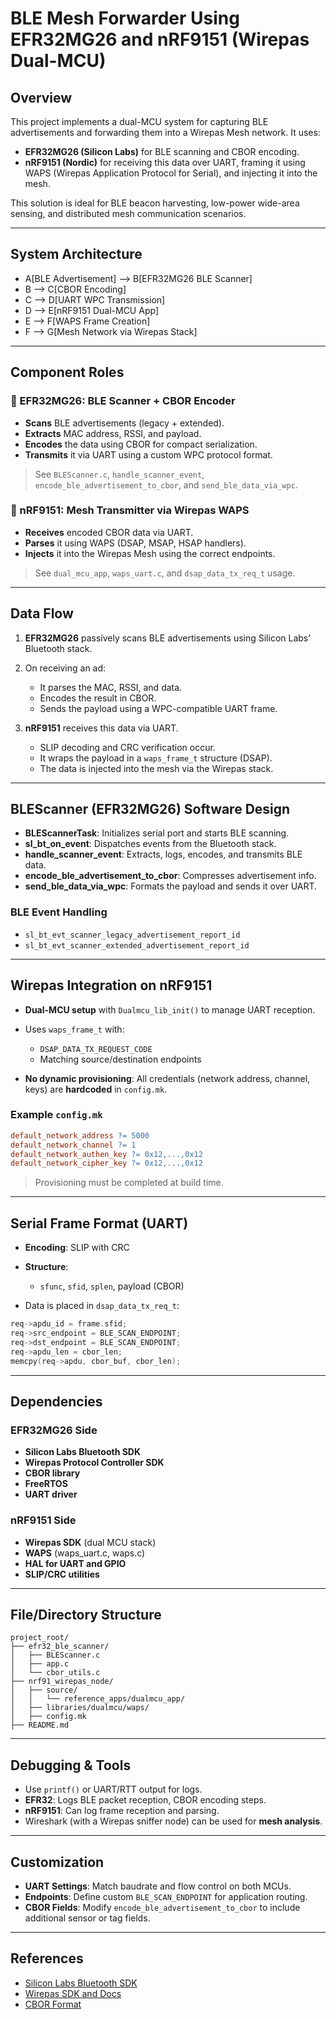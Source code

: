 # BLE Mesh Forwarder Using EFR32MG26 and nRF9151 (Wirepas Dual-MCU)

## Overview

This project implements a dual-MCU system for capturing BLE advertisements and forwarding them into a Wirepas Mesh network. It uses:

- **EFR32MG26 (Silicon Labs)** for BLE scanning and CBOR encoding.
- **nRF9151 (Nordic)** for receiving this data over UART, framing it using WAPS (Wirepas Application Protocol for Serial), and injecting it into the mesh.

This solution is ideal for BLE beacon harvesting, low-power wide-area sensing, and distributed mesh communication scenarios.

---

## System Architecture

  - A[BLE Advertisement] --> B[EFR32MG26 BLE Scanner]
  - B --> C[CBOR Encoding]
  - C --> D[UART WPC Transmission]
  - D --> E[nRF9151 Dual-MCU App]
  - E --> F[WAPS Frame Creation]
  - F --> G[Mesh Network via Wirepas Stack]

---

## Component Roles

### 🧠 EFR32MG26: BLE Scanner + CBOR Encoder

* **Scans** BLE advertisements (legacy + extended).
* **Extracts** MAC address, RSSI, and payload.
* **Encodes** the data using CBOR for compact serialization.
* **Transmits** it via UART using a custom WPC protocol format.

> See `BLEScanner.c`, `handle_scanner_event`, `encode_ble_advertisement_to_cbor`, and `send_ble_data_via_wpc`.

### 📡 nRF9151: Mesh Transmitter via Wirepas WAPS

* **Receives** encoded CBOR data via UART.
* **Parses** it using WAPS (DSAP, MSAP, HSAP handlers).
* **Injects** it into the Wirepas Mesh using the correct endpoints.

> See `dual_mcu_app`, `waps_uart.c`, and `dsap_data_tx_req_t` usage.

---

## Data Flow

1. **EFR32MG26** passively scans BLE advertisements using Silicon Labs’ Bluetooth stack.
2. On receiving an ad:

   * It parses the MAC, RSSI, and data.
   * Encodes the result in CBOR.
   * Sends the payload using a WPC-compatible UART frame.
3. **nRF9151** receives this data via UART.

   * SLIP decoding and CRC verification occur.
   * It wraps the payload in a `waps_frame_t` structure (DSAP).
   * The data is injected into the mesh via the Wirepas stack.

---

## BLEScanner (EFR32MG26) Software Design

* **BLEScannerTask**: Initializes serial port and starts BLE scanning.
* **sl\_bt\_on\_event**: Dispatches events from the Bluetooth stack.
* **handle\_scanner\_event**: Extracts, logs, encodes, and transmits BLE data.
* **encode\_ble\_advertisement\_to\_cbor**: Compresses advertisement info.
* **send\_ble\_data\_via\_wpc**: Formats the payload and sends it over UART.

### BLE Event Handling

* `sl_bt_evt_scanner_legacy_advertisement_report_id`
* `sl_bt_evt_scanner_extended_advertisement_report_id`

---

## Wirepas Integration on nRF9151

* **Dual-MCU setup** with `Dualmcu_lib_init()` to manage UART reception.
* Uses `waps_frame_t` with:

  * `DSAP_DATA_TX_REQUEST_CODE`
  * Matching source/destination endpoints
* **No dynamic provisioning**: All credentials (network address, channel, keys) are **hardcoded** in `config.mk`.

### Example `config.mk`

```makefile
default_network_address ?= 5000
default_network_channel ?= 1
default_network_authen_key ?= 0x12,...,0x12
default_network_cipher_key ?= 0x12,...,0x12
```

> Provisioning must be completed at build time.

---

## Serial Frame Format (UART)

* **Encoding**: SLIP with CRC
* **Structure**:

  * `sfunc`, `sfid`, `splen`, payload (CBOR)
* Data is placed in `dsap_data_tx_req_t`:

```c
req->apdu_id = frame.sfid;
req->src_endpoint = BLE_SCAN_ENDPOINT;
req->dst_endpoint = BLE_SCAN_ENDPOINT;
req->apdu_len = cbor_len;
memcpy(req->apdu, cbor_buf, cbor_len);
```

---

## Dependencies

### EFR32MG26 Side

* **Silicon Labs Bluetooth SDK**
* **Wirepas Protocol Controller SDK**
* **CBOR library**
* **FreeRTOS**
* **UART driver**

### nRF9151 Side

* **Wirepas SDK** (dual MCU stack)
* **WAPS** (waps\_uart.c, waps.c)
* **HAL for UART and GPIO**
* **SLIP/CRC utilities**

---

## File/Directory Structure

```
project_root/
├── efr32_ble_scanner/
│   ├── BLEScanner.c
│   ├── app.c
│   └── cbor_utils.c
├── nrf91_wirepas_node/
│   ├── source/
│   │   └── reference_apps/dualmcu_app/
│   ├── libraries/dualmcu/waps/
│   ├── config.mk
├── README.md
```

---

## Debugging & Tools

* Use `printf()` or UART/RTT output for logs.
* **EFR32**: Logs BLE packet reception, CBOR encoding steps.
* **nRF9151**: Can log frame reception and parsing.
* Wireshark (with a Wirepas sniffer node) can be used for **mesh analysis**.

---

## Customization

* **UART Settings**: Match baudrate and flow control on both MCUs.
* **Endpoints**: Define custom `BLE_SCAN_ENDPOINT` for application routing.
* **CBOR Fields**: Modify `encode_ble_advertisement_to_cbor` to include additional sensor or tag fields.

---

## References

* [Silicon Labs Bluetooth SDK](https://docs.silabs.com/bluetooth/latest/)
* [Wirepas SDK and Docs](https://github.com/wirepas/wm-sdk)
* [CBOR Format](https://cbor.io/)
